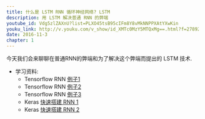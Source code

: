 ```yaml
---
title: 什么是 LSTM RNN 循环神经网络? LSTM
description: 用 LSTM 解决普通 RNN 的弊端
youtube_id: Vdg5zlZAXnU?list=PLXO45tsB95cIFm8Y8vMkNNPPXAtYXwKin
youku_link: http://v.youku.com/v_show/id_XMTc0MzY5MTQxMg==.html?f=27892935&o=1
date: 2016-11-3
chapter: 1
---
```

今天我们会来聊聊在普通RNN的弊端和为了解决这个弊端而提出的 LSTM 技术.

* 学习资料: 
  * Tensorflow RNN [例子1](#)
  * Tensorflow RNN [例子2](#)
  * Tensorflow RNN [例子3](#)
  * Keras [快速搭建 RNN 1](#)
  * Keras [快速搭建 RNN 2](#)
  